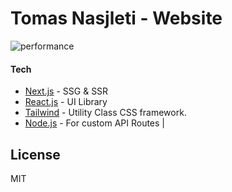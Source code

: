# Tomas Nasjleti - Website

![performance](https://i.imgur.com/l6UDRM9.jpeg)

#### Tech

- [Next.js](https://nextjs.org/) - SSG & SSR
- [React.js](https://reactjs.org/) - UI Library
- [Tailwind](https://tailwindcss.com/) - Utility Class CSS framework.
- [Node.js](https://nodejs.org/) - For custom API Routes |

## License

MIT
